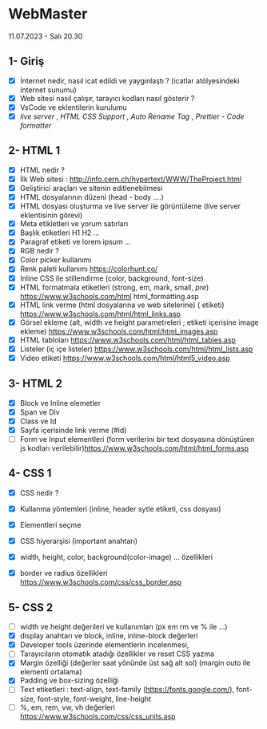# WebMaster
11.07.2023 - Salı 20.30                  

## 1- Giriş
- [x] İnternet nedir, nasıl icat edildi ve yaygınlaştı ? (icatlar atölyesindeki internet sunumu)
- [x] Web sitesi nasıl çalışır, tarayıcı kodları nasıl gösterir ? 
- [x] VsCode ve eklentilerin kurulumu
- [x] *live server* , *HTML CSS Support* , *Auto Rename Tag* , *Prettier - Code formatter*

## 2- HTML 1
- [x] HTML nedir ? 
- [x] İlk Web sitesi : http://info.cern.ch/hypertext/WWW/TheProject.html
- [x] Geliştirici araçları ve sitenin editlenebilmesi
- [x] HTML dosyalarının düzeni (head - body ....)
- [x] HTML dosyası oluşturma ve live server ile görüntüleme (live server eklentisinin görevi)
- [x] Meta etikletleri ve yorum satırları
- [x] Başlık etiketleri H1 H2 ...
- [x] Paragraf etiketi ve lorem ipsum ...
- [x] RGB nedir ?
- [x] Color picker kullanımı
- [x] Renk paleti kullanımı https://colorhunt.co/
- [x] Inline CSS ile stillendirme (color, background, font-size)
- [x] HTML formatmala etiketleri (strong, em, mark, small, *pre*) https://www.w3schools.com/html html_formatting.asp
- [x] HTML link verme (html dosyalarına ve web sitelerine) (<a> etiketi) https://www.w3schools.com/html/html_links.asp
- [x] Görsel ekleme (alt, width ve height parametreleri ; <a> etiketi içerisine image ekleme) https://www.w3schools.com/html/html_images.asp
- [x] HTML tabloları https://www.w3schools.com/html/html_tables.asp
- [x] Listeler (iç içe listeler) https://www.w3schools.com/html/html_lists.asp
- [x] Video etiketi https://www.w3schools.com/html/html5_video.asp

## 3- HTML 2 
- [x] Block ve Inline elemetler
- [x] Span ve Div
- [x] Class ve Id 
- [x] Sayfa içerisinde link verme (#id) 
- [ ] Form ve Input elementleri (form verilerini bir text dosyasına dönüştüren js kodları verilebilir)https://www.w3schools.com/html/html_forms.asp

## 4- CSS 1
- [x] CSS nedir ?
- [x] Kullanma yöntemleri (inline, header sytle etiketi, css dosyası)
- [x] Elementleri seçme
- [x] CSS hiyerarşisi (important anahtarı)
- [x] width, height, color, background(color-image) ... özellikleri 
- [x] border ve radius özellikleri https://www.w3schools.com/css/css_border.asp


## 5- CSS 2
- [ ] width ve height değerileri ve kullanımları  (px em rm ve % ile ...)
- [x] display anahtarı ve block, inline, inline-block değerleri
- [x] Developer tools üzerinde elementlerin incelenmesi,
- [ ] Tarayıcıların otomatik atadığı özellikler ve reset CSS yazma
- [x] Margin özelliği (değerler saat yönünde üst sağ alt sol) (margin outo ile elementi ortalama)
- [x] Padding ve box-sizing özelliği
- [ ] Text etiketleri : text-align, text-family (https://fonts.google.com/), font-size, font-style, font-weight, line-height
- [ ] %, em, rem, vw, vh değerleri https://www.w3schools.com/css/css_units.asp

